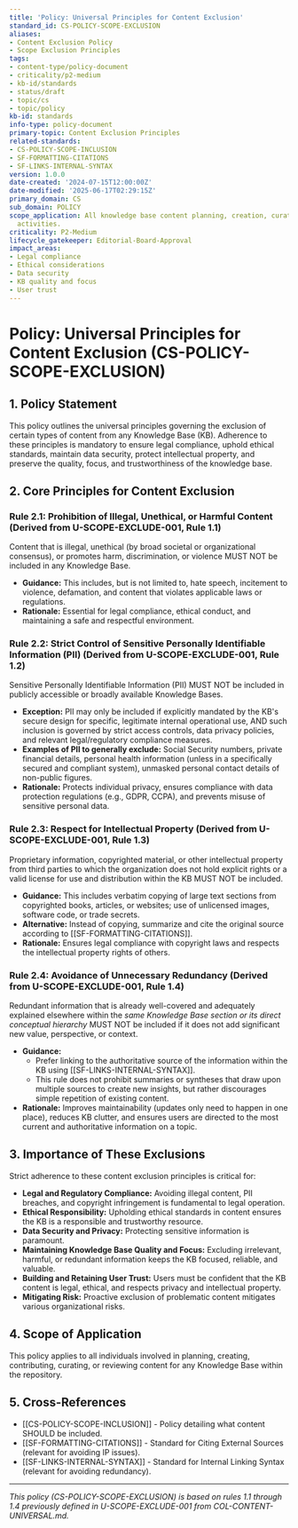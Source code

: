 ```yaml
---
title: 'Policy: Universal Principles for Content Exclusion'
standard_id: CS-POLICY-SCOPE-EXCLUSION
aliases:
- Content Exclusion Policy
- Scope Exclusion Principles
tags:
- content-type/policy-document
- criticality/p2-medium
- kb-id/standards
- status/draft
- topic/cs
- topic/policy
kb-id: standards
info-type: policy-document
primary-topic: Content Exclusion Principles
related-standards:
- CS-POLICY-SCOPE-INCLUSION
- SF-FORMATTING-CITATIONS
- SF-LINKS-INTERNAL-SYNTAX
version: 1.0.0
date-created: '2024-07-15T12:00:00Z'
date-modified: '2025-06-17T02:29:15Z'
primary_domain: CS
sub_domain: POLICY
scope_application: All knowledge base content planning, creation, curation, and review
  activities.
criticality: P2-Medium
lifecycle_gatekeeper: Editorial-Board-Approval
impact_areas:
- Legal compliance
- Ethical considerations
- Data security
- KB quality and focus
- User trust
---
```

# Policy: Universal Principles for Content Exclusion (CS-POLICY-SCOPE-EXCLUSION)

## 1. Policy Statement

This policy outlines the universal principles governing the exclusion of certain types of content from any Knowledge Base (KB). Adherence to these principles is mandatory to ensure legal compliance, uphold ethical standards, maintain data security, protect intellectual property, and preserve the quality, focus, and trustworthiness of the knowledge base.

## 2. Core Principles for Content Exclusion

### Rule 2.1: Prohibition of Illegal, Unethical, or Harmful Content (Derived from U-SCOPE-EXCLUDE-001, Rule 1.1)
Content that is illegal, unethical (by broad societal or organizational consensus), or promotes harm, discrimination, or violence MUST NOT be included in any Knowledge Base.
*   **Guidance:** This includes, but is not limited to, hate speech, incitement to violence, defamation, and content that violates applicable laws or regulations.
*   **Rationale:** Essential for legal compliance, ethical conduct, and maintaining a safe and respectful environment.

### Rule 2.2: Strict Control of Sensitive Personally Identifiable Information (PII) (Derived from U-SCOPE-EXCLUDE-001, Rule 1.2)
Sensitive Personally Identifiable Information (PII) MUST NOT be included in publicly accessible or broadly available Knowledge Bases.
*   **Exception:** PII may only be included if explicitly mandated by the KB's secure design for specific, legitimate internal operational use, AND such inclusion is governed by strict access controls, data privacy policies, and relevant legal/regulatory compliance measures.
*   **Examples of PII to generally exclude:** Social Security numbers, private financial details, personal health information (unless in a specifically secured and compliant system), unmasked personal contact details of non-public figures.
*   **Rationale:** Protects individual privacy, ensures compliance with data protection regulations (e.g., GDPR, CCPA), and prevents misuse of sensitive personal data.

### Rule 2.3: Respect for Intellectual Property (Derived from U-SCOPE-EXCLUDE-001, Rule 1.3)
Proprietary information, copyrighted material, or other intellectual property from third parties to which the organization does not hold explicit rights or a valid license for use and distribution within the KB MUST NOT be included.
*   **Guidance:** This includes verbatim copying of large text sections from copyrighted books, articles, or websites; use of unlicensed images, software code, or trade secrets.
*   **Alternative:** Instead of copying, summarize and cite the original source according to [[SF-FORMATTING-CITATIONS]].
*   **Rationale:** Ensures legal compliance with copyright laws and respects the intellectual property rights of others.

### Rule 2.4: Avoidance of Unnecessary Redundancy (Derived from U-SCOPE-EXCLUDE-001, Rule 1.4)
Redundant information that is already well-covered and adequately explained elsewhere within the *same Knowledge Base section or its direct conceptual hierarchy* MUST NOT be included if it does not add significant new value, perspective, or context.
*   **Guidance:**
    *   Prefer linking to the authoritative source of the information within the KB using [[SF-LINKS-INTERNAL-SYNTAX]].
    *   This rule does not prohibit summaries or syntheses that draw upon multiple sources to create new insights, but rather discourages simple repetition of existing content.
*   **Rationale:** Improves maintainability (updates only need to happen in one place), reduces KB clutter, and ensures users are directed to the most current and authoritative information on a topic.

## 3. Importance of These Exclusions

Strict adherence to these content exclusion principles is critical for:

*   **Legal and Regulatory Compliance:** Avoiding illegal content, PII breaches, and copyright infringement is fundamental to legal operation.
*   **Ethical Responsibility:** Upholding ethical standards in content ensures the KB is a responsible and trustworthy resource.
*   **Data Security and Privacy:** Protecting sensitive information is paramount.
*   **Maintaining Knowledge Base Quality and Focus:** Excluding irrelevant, harmful, or redundant information keeps the KB focused, reliable, and valuable.
*   **Building and Retaining User Trust:** Users must be confident that the KB content is legal, ethical, and respects privacy and intellectual property.
*   **Mitigating Risk:** Proactive exclusion of problematic content mitigates various organizational risks.

## 4. Scope of Application

This policy applies to all individuals involved in planning, creating, contributing, curating, or reviewing content for any Knowledge Base within the repository.

## 5. Cross-References
- [[CS-POLICY-SCOPE-INCLUSION]] - Policy detailing what content SHOULD be included.
- [[SF-FORMATTING-CITATIONS]] - Standard for Citing External Sources (relevant for avoiding IP issues).
- [[SF-LINKS-INTERNAL-SYNTAX]] - Standard for Internal Linking Syntax (relevant for avoiding redundancy).

---
*This policy (CS-POLICY-SCOPE-EXCLUSION) is based on rules 1.1 through 1.4 previously defined in U-SCOPE-EXCLUDE-001 from COL-CONTENT-UNIVERSAL.md.*
